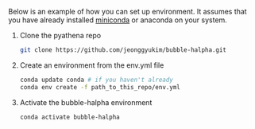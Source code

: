 Below is an example of how you can set up environment. It assumes that you have already installed [miniconda](https://docs.conda.io/en/latest/miniconda.html) or anaconda on your system.

1. Clone the pyathena repo
   ```sh
   git clone https://github.com/jeonggyukim/bubble-halpha.git
   ```
3. Create an environment from the env.yml file
   ```sh
   conda update conda # if you haven't already
   conda env create -f path_to_this_repo/env.yml
   ```
4. Activate the bubble-halpha environment
   ```sh
   conda activate bubble-halpha
   ```
